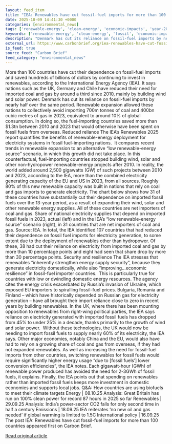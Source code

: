 ```yaml
---
layout: feed_item
title: "IEA: Renewables have cut fossil-fuel imports for more than 100 countries"
date: 2025-10-09 14:41:30 +0000
categories: [environmental_news]
tags: ['renewable-energy', 'clean-energy', 'economic-impacts', 'year-2023', 'solar-power', 'wind-power', 'climate-costs', 'emissions', 'urgent', 'fossil-fuels']
keywords: ['renewable-energy', 'clean-energy', 'fossil', 'economic-impacts', 'year-2023', 'solar-power', 'renewables', 'fuel']
description: "Denmark has cut its reliance on fossil-fuel imports by nearly half over the same period"
external_url: https://www.carbonbrief.org/iea-renewables-have-cut-fossil-fuel-imports-for-more-than-100-countries/
is_feed: true
source_feed: "Carbon Brief"
feed_category: "environmental_news"
---
```


More than 100 countries have cut their dependence on fossil-fuel imports and saved hundreds of billions of dollars by continuing to invest in renewables, according to the International Energy Agency (IEA). It says nations such as the UK, Germany and Chile have reduced their need for imported coal and gas by around a third since 2010, mainly by building wind and solar power. Denmark has cut its reliance on fossil-fuel imports by nearly half over the same period. Renewable expansion allowed these nations to collectively avoid importing 700m tonnes of coal and 400bn cubic metres of gas in 2023, equivalent to around 10% of global consumption. In doing so, the fuel-importing countries saved more than $1.3tn between 2010 and 2023 that would otherwise have been spent on fossil fuels from overseas. Reduced reliance The IEA’s Renewables 2025 report quantifies the benefits of renewable-energy deployment for electricity systems in fossil fuel-importing nations.&nbsp; It compares recent trends in renewable expansion to an alternative “low renewable-energy source” scenario, in which this growth did not take place. In this counterfactual, fuel-importing countries stopped building wind, solar and other non-hydropower renewable-energy projects after 2010. In reality, the world added around 2,500 gigawatts (GW) of such projects between 2010 and 2023, according to the IEA, more than the combined electricity generating capacity of the EU and US in 2023, from all sources. Roughly 80% of this new renewable capacity was built in nations that rely on coal and gas imports to generate electricity. The chart below shows how 31 of these countries have substantially cut their dependence on imported fossil fuels over the 13-year period, as a result of expanding their wind, solar and other renewable energy supplies. All of these countries are net importers of coal and gas. Share of national electricity supplies that depend on imported fossil fuels in 2023, actual (left) and in the IEA’s “low renewable-energy source” scenario (right), in 31 countries that are net importers of coal and gas. Source: IEA. In total, the IEA identified 107 countries that had reduced their dependence on fossil fuel imports for electricity generation, to some extent due to the deployment of renewables other than hydropower. Of these, 38 had cut their reliance on electricity from imported coal and gas by more than 10 percentage points and eight had seen that share drop by more than 30 percentage points. Security and resilience The IEA stresses that renewables “inherently strengthen energy supply security”, because they generate electricity domestically, while also “improving…economic resilience” in fossil-fuel importer countries.&nbsp; This is particularly true for countries with low or dwindling domestic energy resources. The agency cites the energy crisis exacerbated by Russia’s invasion of Ukraine, which exposed EU importers to spiralling fossil-fuel prices. Bulgaria, Romania and Finland – which have historically depended on Russian gas for electricity generation – have all brought their import reliance close to zero in recent years by building renewables. In the UK, where there has been mounting opposition to renewables from right-wing political parties, the IEA says reliance on electricity generated with imported fossil fuels has dropped from 45% to under 25% in a decade, thanks primarily to the growth of wind and solar power.&nbsp; Without these technologies, the UK would now be needing to import fossil fuels to supply nearly 60% of its electricity, the IEA says. Other major economies, notably China and the EU, would also have had to rely on a growing share of coal and gas from overseas, if they had not expanded renewables. As well as increasing the need for fossil-fuel imports from other countries, switching renewables for fossil fuels would require significantly higher energy usage “due to [fossil fuels’] lower conversion efficiencies”, the IEA notes. Each gigawatt-hour (GWh) of renewable power produced has avoided the need for 2-3GWh of fossil fuels, it explains. Finally, the IEA points out that spending on renewables rather than imported fossil fuels keeps more investment in domestic economies and supports local jobs. Q&amp;A: How countries are using biofuels to meet their climate targets Energy | 08.10.25 Analysis: Great Britain has run on 100% clean power for record 87 hours in 2025 so far Renewables | 29.09.25 Analysis: India’s power-sector CO2 falls for only second time in half a century Emissions | 18.09.25 IEA reiterates ‘no new oil and gas needed’ if global warming is limited to 1.5C International policy | 16.09.25 The post IEA: Renewables have cut fossil-fuel imports for more than 100 countries appeared first on Carbon Brief.

[Read original article](https://www.carbonbrief.org/iea-renewables-have-cut-fossil-fuel-imports-for-more-than-100-countries/)
